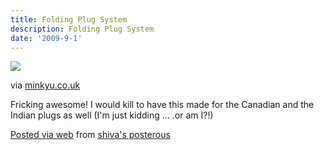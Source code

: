 ```yaml
---
title: Folding Plug System
description: Folding Plug System
date: '2009-9-1'
---
```


[![](/images/media_httpwwwminkyucoukSiteProductEntries2009420FoldingPlugSystemfileschoi28ukfoldingplug2902jpg_bGkwqfolpuntFtg.jpg.scaled500.jpg) ][0]

via [minkyu.co.uk][0]

Fricking awesome! I would kill to have this made for the Canadian and the Indian plugs as well (I'm just kidding ... .or am I?!)

[Posted via web][1] from [shiva's posterous][2] 

[0]: http://www.minkyu.co.uk/Site/Product/Entries/2009/4/20_Folding_Plug_System.html
[1]: http://posterous.com
[2]: http://shiva.posterous.com/folding-plug-system